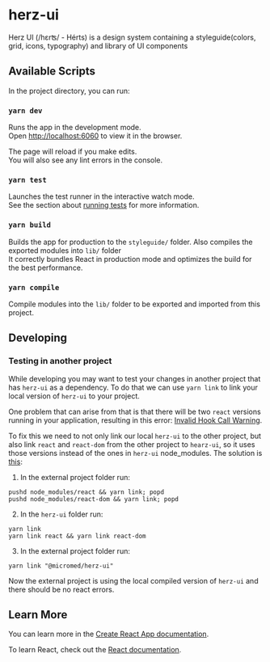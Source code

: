 # herz-ui

Herz UI (/hɛrʦ/ - Hérts) is a design system containing a styleguide(colors, grid, icons, typography) and library of UI components

## Available Scripts

In the project directory, you can run:

### `yarn dev`

Runs the app in the development mode.\
Open [http://localhost:6060](http://localhost:6060) to view it in the browser.

The page will reload if you make edits.\
You will also see any lint errors in the console.

### `yarn test`

Launches the test runner in the interactive watch mode.\
See the section about [running tests](https://facebook.github.io/create-react-app/docs/running-tests) for more information.

### `yarn build`

Builds the app for production to the `styleguide/` folder. Also compiles the exported modules into `lib/` folder\
It correctly bundles React in production mode and optimizes the build for the best performance.


### `yarn compile`

Compile modules into the `lib/` folder to be exported and imported from this project.

## Developing

### Testing in another project

While developing you may want to test your changes in another project that has `herz-ui` as a dependency. To do that we can use `yarn link` to link your local version of `herz-ui` to your project.

One problem that can arise from that is that there will be two `react` versions running in your application, resulting in this error: [Invalid Hook Call Warning](https://reactjs.org/warnings/invalid-hook-call-warning.html#duplicate-react).

To fix this we need to not only link our local `herz-ui` to the other project, but also link `react` and `react-dom` from the other project to `hearz-ui`, so it uses those versions instead of the ones in `herz-ui` node_modules. The solution is [this](https://github.com/facebook/react/issues/13991#issuecomment-735945718):

1. In the external project folder run:
```
pushd node_modules/react && yarn link; popd
pushd node_modules/react-dom && yarn link; popd
```
2. In the `herz-ui` folder run:
```
yarn link
yarn link react && yarn link react-dom
```
3. In the external project folder run:
```
yarn link "@micromed/herz-ui"
```

Now the external project is using the local compiled version of `herz-ui` and there should be no react errors.

## Learn More

You can learn more in the [Create React App documentation](https://facebook.github.io/create-react-app/docs/getting-started).

To learn React, check out the [React documentation](https://reactjs.org/).
